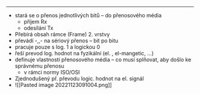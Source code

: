 ---
- stará se o přenos jednotlivých bitů – do přenosového média
	- příjem Rx
	- odesílání Tx
- Přebírá obsah rámce (Frame) 2. vrstvy
- převádí -,,- na sériový přenos – bit po bitu
- pracuje pouze s log. 1 a logickou 0
- řeší prevod log. hodnot na fyzikální (el. , el-mangetic, ...)
- definuje vlastnosti přenosového média – co musí splňovat, aby došlo ke správnému přenosu
	- v rámci normy ISO/OSI
- Zjednodušený př. převodu logic. hodnot na el. signál
- ![[Pasted image 20221123091004.png]]